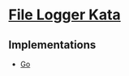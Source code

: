 # [File Logger Kata](https://github.com/ardalis/kata-catalog/blob/main/katas/File%20Logger.md)

## Implementations

- [Go](./go/)
